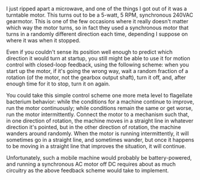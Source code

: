I just ripped apart a microwave, and one of the things I got out of it
was a turntable motor.  This turns out to be a 5-watt, 5 RPM,
synchronous 240VAC gearmotor.  This is one of the few occasions where
it really doesn't matter which way the motor turns, so in fact they
used a synchronous motor that turns in a randomly different direction
each time, depending I suppose on where it was when it stopped.

Even if you couldn't sense its position well enough to predict which
direction it would turn at startup, you still might be able to use it
for motion control with closed-loop feedback, using the following
scheme: when you start up the motor, if it's going the wrong way, wait
a random fraction of a rotation (of the motor, not the gearbox output
shaft), turn it off, and, after enough time for it to stop, turn it on
again.

You could take this simple control scheme one more meta level to
flagellate bacterium behavior: while the conditions for a machine
continue to improve, run the motor continuously; while conditions
remain the same or get worse, run the motor intermittently.  Connect
the motor to a mechanism such that, in one direction of rotation, the
machine moves in a straight line in whatever direction it's pointed,
but in the other direction of rotation, the machine wanders around
randomly.  When the motor is running intermittently, it will sometimes
go in a straight line, and sometimes wander, but once it happens to be
moving in a straight line that improves the situation, it will
continue.

Unfortunately, such a mobile machine would probably be
battery-powered, and running a synchronous AC motor off DC requires
about as much circuitry as the above feedback scheme would take to
implement.
